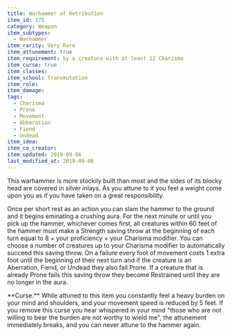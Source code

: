 ```yaml
---
title: Warhammer of Retribution
item_id: 175
category: Weapon
item_subtypes:
  - Warhammer
item_rarity: Very Rare
item_attunement: true
item_requirement: by a creature with at least 12 Charisma
item_curse: true
item_classes:
item_school: Transmutation
item_role:
item_damage:
tags:
  - Charisma
  - Prone
  - Movement
  - Abberation
  - Fiend
  - Undead
item_idea:
item_co_creator:
item_updated: 2019-09-06
last_modified_at: 2019-09-06
---
```


This warhammer is more stockily built than most and the sides of its blocky head are covered in silver inlays. As you attune to it you feel a weight come upon you as if you have taken on a great responsibility.

Once per short rest as an action you can slam the hammer to the ground and it begins eminating a crushing aura. For the next minute or until you pick up the hammer, whichever comes first, all creatures within 60 feet of the hammer must make a Strength saving throw at the beginning of each turn equal to 8 + your proficiency + your Charisma modifier. You can choose a number of creatures up to your Charisma modifier to automatically succeed this saving throw. On a failure every foot of movement costs 1 extra foot until the beginning of their next turn and if the creature is an Aberration, Fiend, or Undead they also fall Prone. If a creature that is already Prone fails this saving throw they become Restrained until they are no longer in the aura.

<section id="curse">
**Curse.** While attuned to this item you constantly feel a heavy burden on your mind and shoulders, and your movement speed is reduced by 5 feet. If you remove this curse you hear whispered in your mind "those who are not willing to bear the burden are not worthy to wield me", the attunement immediately breaks, and you can never attune to the hammer again.
</section>
